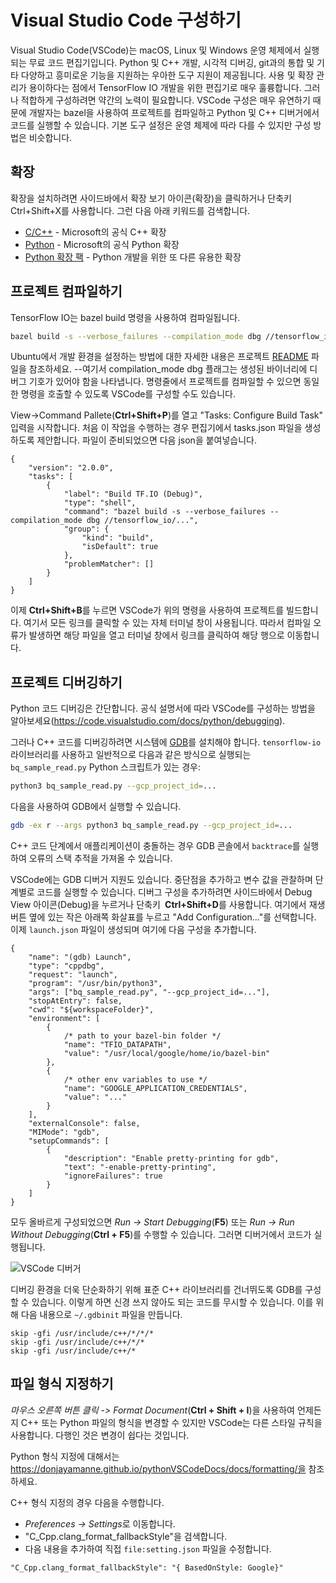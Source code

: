 # Visual Studio Code 구성하기

Visual Studio Code(VSCode)는 macOS, Linux 및 Windows 운영 체제에서 실행되는 무료 코드 편집기입니다. Python 및 C++ 개발, 시각적 디버깅, git과의 통합 및 기타 다양하고 흥미로운 기능을 지원하는 우아한 도구 지원이 제공됩니다. 사용 및 확장 관리가 용이하다는 점에서 TensorFlow IO 개발을 위한 편집기로 매우 훌륭합니다. 그러나 적합하게 구성하려면 약간의 노력이 필요합니다. VSCode 구성은 매우 유연하기 때문에 개발자는 bazel을 사용하여 프로젝트를 컴파일하고 Python 및 C++ 디버거에서 코드를 실행할 수 있습니다. 기본 도구 설정은 운영 체제에 따라 다를 수 있지만 구성 방법은 비슷합니다.

## 확장

확장을 설치하려면 사이드바에서 확장 보기 아이콘(확장)을 클릭하거나 단축키 Ctrl+Shift+X를 사용합니다. 그런 다음 아래 키워드를 검색합니다.

- [C/C++](https://marketplace.visualstudio.com/items?itemName=ms-vscode.cpptools) - Microsoft의 공식 C++ 확장
- [Python](https://marketplace.visualstudio.com/items?itemName=ms-python.python) - Microsoft의 공식 Python 확장
- [Python 확장 팩](https://marketplace.visualstudio.com/items?itemName=donjayamanne.python-extension-pack) - Python 개발을 위한 또 다른 유용한 확장

## 프로젝트 컴파일하기

TensorFlow IO는 bazel build 명령을 사용하여 컴파일됩니다.

```sh
bazel build -s --verbose_failures --compilation_mode dbg //tensorflow_io/...
```

Ubuntu에서 개발 환경을 설정하는 방법에 대한 자세한 내용은 프로젝트 [README](https://github.com/tensorflow/io#ubuntu-18042004) 파일을 참조하세요. --여기서 compilation_mode dbg 플래그는 생성된 바이너리에 디버그 기호가 있어야 함을 나타냅니다. 명령줄에서 프로젝트를 컴파일할 수 있으면 동일한 명령을 호출할 수 있도록 VSCode를 구성할 수도 있습니다.

View->Command Pallete(**Ctrl+Shift+P**)를 열고 "Tasks: Configure Build Task" 입력을 시작합니다. 처음 이 작업을 수행하는 경우 편집기에서 tasks.json 파일을 생성하도록 제안합니다. 파일이 준비되었으면 다음 json을 붙여넣습니다.

```jsonc
{
	"version": "2.0.0",
	"tasks": [
		{
			"label": "Build TF.IO (Debug)",
			"type": "shell",
			"command": "bazel build -s --verbose_failures --compilation_mode dbg //tensorflow_io/...",
			"group": {
				"kind": "build",
				"isDefault": true
			},
			"problemMatcher": []
		}
	]
}
```

이제 **Ctrl+Shift+B**를 누르면 VSCode가 위의 명령을 사용하여 프로젝트를 빌드합니다. 여기서 모든 링크를 클릭할 수 있는 자체 터미널 창이 사용됩니다. 따라서 컴파일 오류가 발생하면 해당 파일을 열고 터미널 창에서 링크를 클릭하여 해당 행으로 이동합니다.

## 프로젝트 디버깅하기

Python 코드 디버깅은 간단합니다. 공식 설명서에 따라 VSCode를 구성하는 방법을 알아보세요(https://code.visualstudio.com/docs/python/debugging).

그러나 C++ 코드를 디버깅하려면 시스템에 [GDB](https://www.gnu.org/software/gdb/)를 설치해야 합니다. `tensorflow-io` 라이브러리를 사용하고 일반적으로 다음과 같은 방식으로 실행되는 `bq_sample_read.py` Python 스크립트가 있는 경우:

```sh
python3 bq_sample_read.py --gcp_project_id=...
```

다음을 사용하여 GDB에서 실행할 수 있습니다.

```sh
gdb -ex r --args python3 bq_sample_read.py --gcp_project_id=...
```

C++ 코드 단계에서 애플리케이션이 충돌하는 경우 GDB 콘솔에서 `backtrace`를 실행하여 오류의 스택 추적을 가져올 수 있습니다.

VSCode에는 GDB 디버거 지원도 있습니다. 중단점을 추가하고 변수 값을 관찰하며 단계별로 코드를 실행할 수 있습니다. 디버그 구성을 추가하려면 사이드바에서 Debug View 아이콘(Debug)을 누르거나 단축키 **&nbsp;Ctrl+Shift+D**를 사용합니다. 여기에서 재생 버튼 옆에 있는 작은 아래쪽 화살표를 누르고 "Add Configuration..."를 선택합니다. 이제 `launch.json` 파일이 생성되며 여기에 다음 구성을 추가합니다.

```jsonc
{
    "name": "(gdb) Launch",
    "type": "cppdbg",
    "request": "launch",
    "program": "/usr/bin/python3",
    "args": ["bq_sample_read.py", "--gcp_project_id=..."],
    "stopAtEntry": false,
    "cwd": "${workspaceFolder}",
    "environment": [
        {
            /* path to your bazel-bin folder */
            "name": "TFIO_DATAPATH",
            "value": "/usr/local/google/home/io/bazel-bin"
        },
        {
            /* other env variables to use */
            "name": "GOOGLE_APPLICATION_CREDENTIALS",
            "value": "..."
        }
    ],
    "externalConsole": false,
    "MIMode": "gdb",
    "setupCommands": [
        {
            "description": "Enable pretty-printing for gdb",
            "text": "-enable-pretty-printing",
            "ignoreFailures": true
        }
    ]
}
```

모두 올바르게 구성되었으면 *Run -> Start Debugging*(**F5**) 또는 *Run -> Run Without Debugging*(**Ctrl + F5**)를 수행할 수 있습니다. 그러면 디버거에서 코드가 실행됩니다.

![VSCode 디버거](./images/vscode_debugger.png)

디버깅 환경을 더욱 단순화하기 위해 표준 C++ 라이브러리를 건너뛰도록 GDB를 구성할 수 있습니다. 이렇게 하면 신경 쓰지 않아도 되는 코드를 무시할 수 있습니다. 이를 위해 다음 내용으로 `~/.gdbinit` 파일을 만듭니다.

```
skip -gfi /usr/include/c++/*/*/*
skip -gfi /usr/include/c++/*/*
skip -gfi /usr/include/c++/*
```

## 파일 형식 지정하기

*마우스 오른쪽 버튼 클릭 -> Format Document*(**Ctrl + Shift + I**)을 사용하여 언제든지 C++ 또는 Python 파일의 형식을 변경할 수 있지만 VSCode는 다른 스타일 규칙을 사용합니다. 다행인 것은 변경이 쉽다는 것입니다.

Python 형식 지정에 대해서는 https://donjayamanne.github.io/pythonVSCodeDocs/docs/formatting/을 참조하세요.

C++ 형식 지정의 경우 다음을 수행합니다.

- *Preferences -> Settings*로 이동합니다.
- "C_Cpp.clang_format_fallbackStyle"을 검색합니다.
- 다음 내용을 추가하여 직접 `file:setting.json` 파일을 수정합니다.

```
"C_Cpp.clang_format_fallbackStyle": "{ BasedOnStyle: Google}"
```

